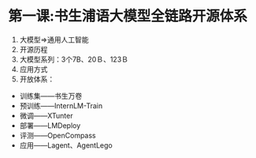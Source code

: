 # 第一课:书生浦语大模型全链路开源体系
1. 大模型=>通用人工智能
2. 开源历程
3. 大模型系列：3个7B、20Ｂ、123Ｂ
4. 应用方式
5. 开放体系：
- 训练集——书生万卷
- 预训练——InternLM-Train
- 微调——XTunter
- 部署——LMDeploy
- 评测——OpenCompass
- 应用——Lagent、AgentLego